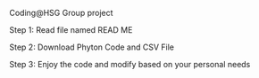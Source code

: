 
Coding@HSG Group project

Step 1: Read file named READ ME

Step 2: Download Phyton Code and CSV File

Step 3: Enjoy the code and modify based on your personal needs
